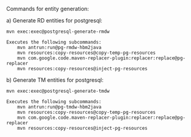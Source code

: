 Commands for entity generation:

a) Generate RD entities for postgresql:

	mvn exec:exec@postgresql-generate-rmdw

	Executes the following subcommands:
		mvn antrun:run@pg-rmdw-hbm2java
		mvn resources:copy-resources@copy-temp-pg-resources
		mvn com.google.code.maven-replacer-plugin:replacer:replace@pg-replacer
		mvn resources:copy-resources@inject-pg-resources
		
b) Generate TM entities for postgresql:

	mvn exec:exec@postgresql-generate-tmdw

	Executes the following subcommands:
		mvn antrun:run@pg-tmdw-hbm2java
		mvn resources:copy-resources@copy-temp-pg-resources
		mvn com.google.code.maven-replacer-plugin:replacer:replace@pg-replacer
		mvn resources:copy-resources@inject-pg-resources